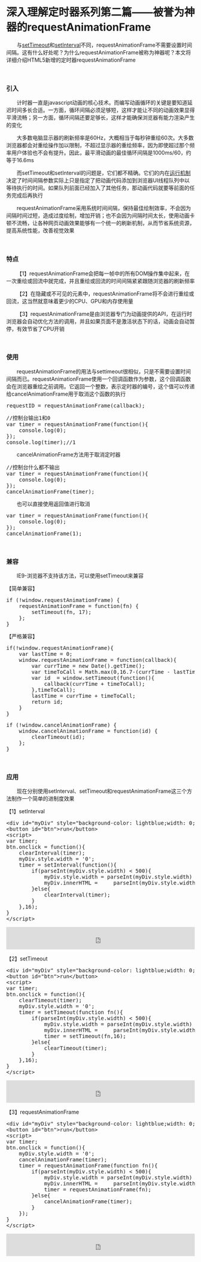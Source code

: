 # 深入理解定时器系列第二篇——被誉为神器的requestAnimationFrame

&emsp;&emsp;与[setTimeout](http://www.cnblogs.com/xiaohuochai/p/5773183.html#anchor1)和[setInterval](http://www.cnblogs.com/xiaohuochai/p/5773183.html#anchor2)不同，requestAnimationFrame不需要设置时间间隔。这有什么好处呢？为什么requestAnimationFrame被称为神器呢？本文将详细介绍HTML5新增的定时器requestAnimationFrame

&nbsp;

### 引入

&emsp;&emsp;计时器一直是javascript动画的核心技术。而编写动画循环的关键是要知道延迟时间多长合适。一方面，循环间隔必须足够短，这样才能让不同的动画效果显得平滑流畅；另一方面，循环间隔还要足够长，这样才能确保浏览器有能力渲染产生的变化

&emsp;&emsp;大多数电脑显示器的刷新频率是60Hz，大概相当于每秒钟重绘60次。大多数浏览器都会对重绘操作加以限制，不超过显示器的重绘频率，因为即使超过那个频率用户体验也不会有提升。因此，最平滑动画的最佳循环间隔是1000ms/60，约等于16.6ms

&emsp;&emsp;而setTimeout和setInterval的问题是，它们都不精确。它们的内在[运行机制](http://www.cnblogs.com/xiaohuochai/p/5773183.html#anchor3)决定了时间间隔参数实际上只是指定了把动画代码添加到浏览器UI线程队列中以等待执行的时间。如果队列前面已经加入了其他任务，那动画代码就要等前面的任务完成后再执行

&emsp;&emsp;requestAnimationFrame采用系统时间间隔，保持最佳绘制效率，不会因为间隔时间过短，造成过度绘制，增加开销；也不会因为间隔时间太长，使用动画卡顿不流畅，让各种网页动画效果能够有一个统一的刷新机制，从而节省系统资源，提高系统性能，改善视觉效果

&nbsp;

### 特点

&emsp;&emsp;【1】requestAnimationFrame会把每一帧中的所有DOM操作集中起来，在一次重绘或回流中就完成，并且重绘或回流的时间间隔紧紧跟随浏览器的刷新频率

&emsp;&emsp;【2】在隐藏或不可见的元素中，requestAnimationFrame将不会进行重绘或回流，这当然就意味着更少的CPU、GPU和内存使用量

&emsp;&emsp;【3】requestAnimationFrame是由浏览器专门为动画提供的API，在运行时浏览器会自动优化方法的调用，并且如果页面不是激活状态下的话，动画会自动暂停，有效节省了CPU开销

&nbsp;

### 使用

&emsp;&emsp;requestAnimationFrame的用法与settimeout很相似，只是不需要设置时间间隔而已。requestAnimationFrame使用一个回调函数作为参数，这个回调函数会在浏览器重绘之前调用。它返回一个整数，表示定时器的编号，这个值可以传递给cancelAnimationFrame用于取消这个函数的执行

<div>
<pre>requestID = requestAnimationFrame(callback); </pre>
</div>
<div>
<pre>//控制台输出1和0
var timer = requestAnimationFrame(function(){
    console.log(0);
}); 
console.log(timer);//1</pre>
</div>

&emsp;&emsp;cancelAnimationFrame方法用于取消定时器

<div>
<pre>//控制台什么都不输出
var timer = requestAnimationFrame(function(){
    console.log(0);
}); 
cancelAnimationFrame(timer);</pre>
</div>

&emsp;&emsp;也可以直接使用返回值进行取消

<div>
<pre>var timer = requestAnimationFrame(function(){
    console.log(0);
}); 
cancelAnimationFrame(1);</pre>
</div>

&nbsp;

### 兼容

&emsp;&emsp;IE9-浏览器不支持该方法，可以使用setTimeout来兼容

【简单兼容】

<div>
<pre>if (!window.requestAnimationFrame) {
    requestAnimationFrame = function(fn) {
        setTimeout(fn, 17);
    };    
}</pre>
</div>

【严格兼容】

<div>
<pre>if(!window.requestAnimationFrame){
    var lastTime = 0;
    window.requestAnimationFrame = function(callback){
        var currTime = new Date().getTime();
        var timeToCall = Math.max(0,16.7-(currTime - lastTime));
        var id  = window.setTimeout(function(){
            callback(currTime + timeToCall);
        },timeToCall);
        lastTime = currTime + timeToCall;
        return id;
    }
}</pre>
</div>
<div>
<pre>if (!window.cancelAnimationFrame) {
    window.cancelAnimationFrame = function(id) {
        clearTimeout(id);
    };
}</pre>
</div>

&nbsp;

### 应用

&emsp;&emsp;现在分别使用setInterval、setTimeout和requestAnimationFrame这三个方法制作一个简单的进制度效果

【1】setInterval

<div>
<pre>&lt;div id="myDiv" style="background-color: lightblue;width: 0;height: 20px;line-height: 20px;"&gt;0%&lt;/div&gt;
&lt;button id="btn"&gt;run&lt;/button&gt;
&lt;script&gt;
var timer;
btn.onclick = function(){
    clearInterval(timer);
    myDiv.style.width = '0';
    timer = setInterval(function(){
        if(parseInt(myDiv.style.width) &lt; 500){
            myDiv.style.width = parseInt(myDiv.style.width) + 5 + 'px';
            myDiv.innerHTML =     parseInt(myDiv.style.width)/5 + '%';    
        }else{
            clearInterval(timer);
        }        
    },16);
}
&lt;/script&gt;</pre>
</div>

<iframe style="line-height: 1.5; width: 100%; height: 60px;" src="https://demo.xiaohuochai.site/js/requestAnimationFrame/r1.html" frameborder="0" width="320" height="240"></iframe>

【2】setTimeout

<div>
<pre>&lt;div id="myDiv" style="background-color: lightblue;width: 0;height: 20px;line-height: 20px;"&gt;0%&lt;/div&gt;
&lt;button id="btn"&gt;run&lt;/button&gt;
&lt;script&gt;
var timer;
btn.onclick = function(){
    clearTimeout(timer);
    myDiv.style.width = '0';
    timer = setTimeout(function fn(){
        if(parseInt(myDiv.style.width) &lt; 500){
            myDiv.style.width = parseInt(myDiv.style.width) + 5 + 'px';
            myDiv.innerHTML =     parseInt(myDiv.style.width)/5 + '%';
            timer =&nbsp;setTimeout(fn,16);
        }else{
            clearTimeout(timer);
        }    
    },16);
}
&lt;/script&gt;</pre>
</div>

<iframe style="line-height: 1.5; width: 100%; height: 60px;" src="https://demo.xiaohuochai.site/js/requestAnimationFrame/r2.html" frameborder="0" width="320" height="240"></iframe>

【3】requestAnimationFrame

<div>
<pre>&lt;div id="myDiv" style="background-color: lightblue;width: 0;height: 20px;line-height: 20px;"&gt;0%&lt;/div&gt;
&lt;button id="btn"&gt;run&lt;/button&gt;
&lt;script&gt;
var timer;
btn.onclick = function(){
    myDiv.style.width = '0';
    cancelAnimationFrame(timer);
    timer = requestAnimationFrame(function fn(){
        if(parseInt(myDiv.style.width) &lt; 500){
            myDiv.style.width = parseInt(myDiv.style.width) + 5 + 'px';
            myDiv.innerHTML =     parseInt(myDiv.style.width)/5 + '%';
            timer =&nbsp;requestAnimationFrame(fn);
        }else{
            cancelAnimationFrame(timer);
        }    
    });
}
&lt;/script&gt;</pre>
</div>

<iframe style="width: 100%; height: 60px;" src="https://demo.xiaohuochai.site/js/requestAnimationFrame/r3.html" frameborder="0" width="320" height="240"></iframe>

